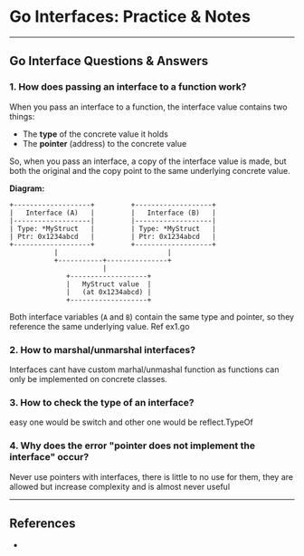 # Go Interfaces: Practice & Notes


---

## Go Interface Questions & Answers

### 1. How does passing an interface to a function work?  
When you pass an interface to a function, the interface value contains two things:  
- The **type** of the concrete value it holds  
- The **pointer** (address) to the concrete value

So, when you pass an interface, a copy of the interface value is made, but both the original and the copy point to the same underlying concrete value.

**Diagram:**

```
+-------------------+         +-------------------+
|   Interface (A)   |         |   Interface (B)   |
|-------------------|         |-------------------|
| Type: *MyStruct   |         | Type: *MyStruct   |
| Ptr: 0x1234abcd   |         | Ptr: 0x1234abcd   |
+-------------------+         +-------------------+
           |                           |
           +-----------+---------------+
                       |
              +-------------------+
              |   MyStruct value  |
              |   (at 0x1234abcd) |
              +-------------------+
```

Both interface variables (`A` and `B`) contain the same type and pointer, so they reference the same underlying value. Ref ex1.go

### 2. How to marshal/unmarshal interfaces?  
Interfaces cant have custom marhal/unmashal function as functions can only be implemented on concrete classes.

### 3. How to check the type of an interface?  
easy one would be switch and other one would be reflect.TypeOf

### 4. Why does the error "pointer does not implement the interface" occur?  
Never use pointers with interfaces, there is little to no use for them, they are allowed but increase complexity and is almost never useful

---

## References

-
